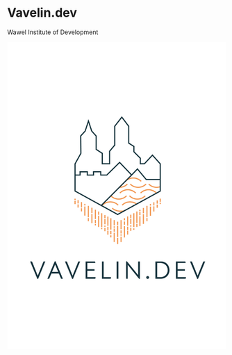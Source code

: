 # Vavelin.dev
Wawel Institute of Development 

![VavelinDev Logo](images/vavelin-logo.dev-horyzontalne.png)

